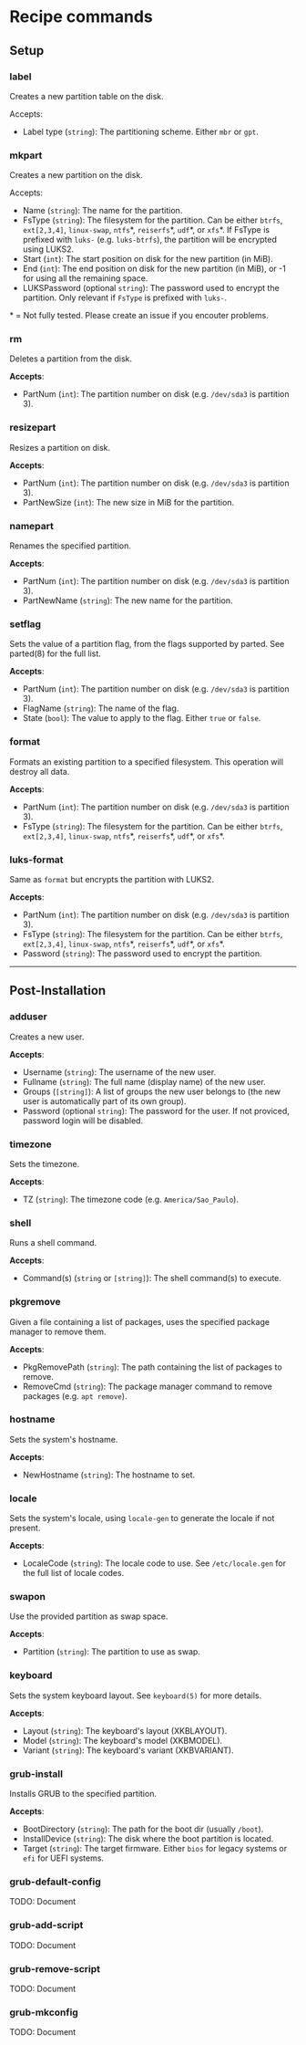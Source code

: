# Recipe commands

## Setup 

### label
Creates a new partition table on the disk.

Accepts:
- Label type (`string`): The partitioning scheme. Either `mbr` or `gpt`.

### mkpart
Creates a new partition on the disk.

Accepts:
- Name (`string`): The name for the partition.
- FsType (`string`): The filesystem for the partition. Can be either `btrfs`, `ext[2,3,4]`, `linux-swap`, `ntfs`\*, `reiserfs`\*, `udf`\*, or `xfs`\*. If FsType is prefixed with `luks-` (e.g. `luks-btrfs`), the partition will be encrypted using LUKS2.
- Start (`int`): The start position on disk for the new partition (in MiB).
- End (`int`): The end position on disk for the new partition (in MiB), or -1 for using all the remaining space.
- LUKSPassword (optional `string`): The password used to encrypt the partition. Only relevant if `FsType` is prefixed with `luks-`.

\* = Not fully tested. Please create an issue if you encouter problems.

### rm
Deletes a partition from the disk.

**Accepts**:
- PartNum (`int`): The partition number on disk (e.g. `/dev/sda3` is partition 3).

### resizepart
Resizes a partition on disk.

**Accepts**:
- PartNum (`int`): The partition number on disk (e.g. `/dev/sda3` is partition 3).
- PartNewSize (`int`): The new size in MiB for the partition.

### namepart
Renames the specified partition.

**Accepts**:
- PartNum (`int`): The partition number on disk (e.g. `/dev/sda3` is partition 3).
- PartNewName (`string`): The new name for the partition.

### setflag
Sets the value of a partition flag, from the flags supported by parted. See parted(8) for the full list.

**Accepts**:
- PartNum (`int`): The partition number on disk (e.g. `/dev/sda3` is partition 3).
- FlagName (`string`): The name of the flag.
- State (`bool`): The value to apply to the flag. Either `true` or `false`.

### format
Formats an existing partition to a specified filesystem. This operation will destroy all data.

**Accepts**:
- PartNum (`int`): The partition number on disk (e.g. `/dev/sda3` is partition 3).
- FsType (`string`): The filesystem for the partition. Can be either `btrfs`, `ext[2,3,4]`, `linux-swap`, `ntfs`\*, `reiserfs`\*, `udf`\*, or `xfs`\*.

### luks-format
Same as `format` but encrypts the partition with LUKS2.

**Accepts**:
- PartNum (`int`): The partition number on disk (e.g. `/dev/sda3` is partition 3).
- FsType (`string`): The filesystem for the partition. Can be either `btrfs`, `ext[2,3,4]`, `linux-swap`, `ntfs`\*, `reiserfs`\*, `udf`\*, or `xfs`\*.
- Password (`string`): The password used to encrypt the partition.

--- 

## Post-Installation 

### adduser
Creates a new user.

**Accepts**:
- Username (`string`): The username of the new user.
- Fullname (`string`): The full name (display name) of the new user.
- Groups (`[string]`): A list of groups the new user belongs to (the new user is automatically part of its own group).
- Password (optional `string`): The password for the user. If not proviced, password login will be disabled.

### timezone
Sets the timezone.

**Accepts**:
- TZ (`string`): The timezone code (e.g. `America/Sao_Paulo`).

### shell
Runs a shell command.

**Accepts**:
- Command(s) (`string` or `[string]`): The shell command(s) to execute.

### pkgremove
Given a file containing a list of packages, uses the specified package manager to remove them.

**Accepts**:
- PkgRemovePath (`string`): The path containing the list of packages to remove.
- RemoveCmd (`string`): The package manager command to remove packages (e.g. `apt remove`).

### hostname
Sets the system's hostname.

**Accepts**:
- NewHostname (`string`): The hostname to set.

### locale
Sets the system's locale, using `locale-gen` to generate the locale if not present.

**Accepts**:
- LocaleCode (`string`): The locale code to use. See `/etc/locale.gen` for the full list of locale codes.

### swapon
Use the provided partition as swap space.

**Accepts**:
- Partition (`string`): The partition to use as swap.

### keyboard
Sets the system keyboard layout. See `keyboard(5)` for more details.

**Accepts**:
- Layout (`string`): The keyboard's layout (XKBLAYOUT).
- Model (`string`): The keyboard's model (XKBMODEL).
- Variant (`string`): The keyboard's variant (XKBVARIANT).

### grub-install
Installs GRUB to the specified partition.

**Accepts**:
- BootDirectory (`string`): The path for the boot dir (usually `/boot`).
- InstallDevice (`string`): The disk where the boot partition is located.
- Target (`string`): The target firmware. Either `bios` for legacy systems or `efi` for UEFI systems.

### grub-default-config
TODO: Document

### grub-add-script
TODO: Document

### grub-remove-script
TODO: Document

### grub-mkconfig
TODO: Document

